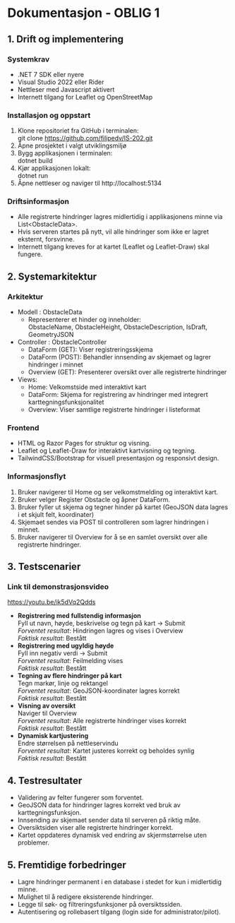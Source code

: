 # Dokumentasjon - OBLIG 1

## 1. Drift og implementering

### Systemkrav
- .NET 7 SDK eller nyere
- Visual Studio 2022 eller Rider
- Nettleser med Javascript aktivert
- Internett tilgang for Leaflet og OpenStreetMap

### Installasjon og oppstart
1. Klone repositoriet fra GitHub i terminalen:<br>
   git clone https://github.com/filipedv/IS-202.git
2. Åpne prosjektet i valgt utviklingsmiljø
3. Bygg applikasjonen i terminalen:<br>
   dotnet build
4. Kjør applikasjonen lokalt:<br>
   dotnet run
5. Åpne nettleser og naviger til http://localhost:5134

### Driftsinformasjon
- Alle registrerte hindringer lagres midlertidig i applikasjonens minne via List&lt;ObstacleData&gt;.
- Hvis serveren startes på nytt, vil alle hindringer som ikke er lagret eksternt, forsvinne.
- Internett tilgang kreves for at kartet (Leaflet og Leaflet-Draw) skal fungere.

## 2. Systemarkitektur

### Arkitektur
- Modell : ObstacleData
  - Representerer et hinder og inneholder:<br>
    ObstacleName, ObstacleHeight, ObstacleDescription, IsDraft, GeometryJSON
- Controller : ObstacleController
  - DataForm (GET): Viser registreringsskjema
  - DataForm (POST): Behandler innsending av skjemaet og lagrer hindringer i minnet
  - Overview (GET): Presenterer oversikt over alle registrerte hindringer
- Views:
  - Home: Velkomstside med interaktivt kart
  - DataForm: Skjema for registrering av hindringer med integrert karttegningsfunksjonalitet
  - Overview: Viser samtlige registrerte hindringer i listeformat
 
### Frontend
- HTML og Razor Pages for struktur og visning.
- Leaflet og Leaflet-Draw for interaktivt kartvisning og tegning.
- TailwindCSS/Bootstrap for visuell presentasjon og responsivt design.

### Informasjonsflyt
1. Bruker navigerer til Home og ser velkomstmelding og interaktivt kart.
2. Bruker velger Register Obstacle og åpner DataForm.
3. Bruker fyller ut skjema og tegner hinder på kartet (GeoJSON data lagres i et skjult felt, koordinater)
4. Skjemaet sendes via POST til controlleren som lagrer hindringen i minnet.
5. Bruker navigerer til Overview for å se en samlet oversikt over alle registrerte hindringer.

## 3. Testscenarier

### Link til demonstrasjonsvideo<br>
https://youtu.be/ik5dVq2Qdds
<br>

- **Registrering med fullstendig informasjon**<br>
  Fyll ut navn, høyde, beskrivelse og tegn på kart -> Submit<br>
  *Forventet resultat*: Hindringen lagres og vises i Overview<br>
  *Faktisk resultat*: Bestått
- **Registrering med ugyldig høyde**<br>
  Fyll inn negativ verdi -> Submit<br>
  *Forventet resultat*: Feilmelding vises<br>
  *Faktisk resultat*: Bestått
- **Tegning av flere hindringer på kart**<br>
  Tegn markør, linje og rektangel<br>
  *Forventet resultat*: GeoJSON-koordinater lagres korrekt<br>
  *Faktisk resultat*: Bestått
- **Visning av oversikt**<br>
  Naviger til Overview<br>
  *Forventet resultat*: Alle registrerte hindringer vises korrekt<br>
  *Faktisk resultat*: Bestått
- **Dynamisk kartjustering**<br>
  Endre størrelsen på nettleservindu<br>
  *Forventet resultat*: Kartet justeres korrekt og beholdes synlig<br>
  *Faktisk resultat*: Bestått

## 4. Testresultater
- Validering av felter fungerer som forventet.
- GeoJSON data for hindringer lagres korrekt ved bruk av karttegningsfunksjon.
- Innsending av skjemaet sender data til serveren på riktig måte.
- Oversiktsiden viser alle registrerte hindringer korrekt.
- Kartet oppdateres dynamisk ved endring av skjermstørrelse uten problemer.

## 5. Fremtidige forbedringer
- Lagre hindringer permanent i en database i stedet for kun i midlertidig minne.
- Mulighet til å redigere eksisterende hindringer.
- Legge til søk- og filtreringsfunksjoner på oversiktssiden.
- Autentisering og rollebasert tilgang (login side for administrator/pilot).


  

